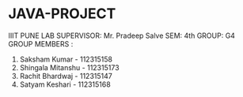 ﻿# JAVA-PROJECT
IIIT PUNE
LAB SUPERVISOR: Mr. Pradeep Salve
SEM: 4th
GROUP: G4
GROUP MEMBERS :
1) Saksham Kumar - 112315158
2) Shingala Mitanshu - 112315173
3) Rachit Bhardwaj - 112315147
4) Satyam Keshari - 112315168

